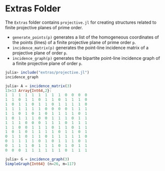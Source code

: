 # Extras Folder

 The `Extras` folder contains `projective.jl` for creating structures related 
 to finite projective planes of prime order.

 * `generate_points(p)` generates a list of the homogeneous coordinates of the 
 points (lines) of a finite projective plane of prime order `p`.
 * `incidence_matrix(p)` generates the point-line incidence matrix of a 
 projective plane of order `p`.
 * `incidence_graph(p)` generates the bipartite point-line incidence graph 
 of a finite projective plane of order `p`.
 ```julia
julia> include("extras/projective.jl")
incidence_graph

julia> A = incidence_matrix(3)
13×13 Array{Int64,2}:
 1  1  1  1  1  1  1  1  1  0  0  0  0
 1  1  0  1  1  0  1  1  0  1  1  1  0
 1  0  1  1  0  1  1  0  1  1  1  1  0
 1  1  1  1  1  1  0  0  0  0  1  1  1
 1  1  0  1  0  1  0  1  1  1  1  0  1
 1  0  1  1  1  0  0  1  1  1  0  1  1
 1  1  1  0  0  0  1  1  1  0  1  1  1
 1  1  0  0  1  1  1  0  1  1  0  1  1
 1  0  1  0  1  1  1  1  0  1  1  0  1
 0  1  1  0  1  1  0  1  1  1  1  1  0
 0  1  1  1  1  0  1  0  1  1  1  0  1
 0  1  1  1  0  1  1  1  0  1  0  1  1
 0  0  0  1  1  1  1  1  1  0  1  1  1

julia> G = incidence_graph(3)
SimpleGraph{Int64} (n=26, m=117)
 ```

